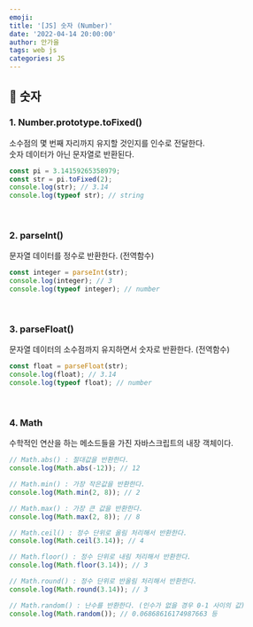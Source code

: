 ```yaml
---
emoji:
title: '[JS] 숫자 (Number)'
date: '2022-04-14 20:00:00'
author: 안가을
tags: web js
categories: JS
---
```


## 💙 숫자

### 1. Number.prototype.toFixed()

소수점의 몇 번째 자리까지 유지할 것인지를 인수로 전달한다.<br />
숫자 데이터가 아닌 문자열로 반환된다.

```js
const pi = 3.14159265358979;
const str = pi.toFixed(2);
console.log(str); // 3.14
console.log(typeof str); // string
```

<br />

### 2. parseInt()

문자열 데이터를 정수로 반환한다. (전역함수)

```js
const integer = parseInt(str);
console.log(integer); // 3
console.log(typeof integer); // number
```

<br />

### 3. parseFloat()

문자열 데이터의 소수점까지 유지하면서 숫자로 반환한다. (전역함수)

```js
const float = parseFloat(str);
console.log(float); // 3.14
console.log(typeof float); // number
```

<br />

### 4. Math

수학적인 연산을 하는 메소드들을 가진 자바스크립트의 내장 객체이다.

```js
// Math.abs() : 절대값을 반환한다.
console.log(Math.abs(-12)); // 12

// Math.min() : 가장 작은값을 반환한다.
console.log(Math.min(2, 8)); // 2

// Math.max() : 가장 큰 값을 반환한다.
console.log(Math.max(2, 8)); // 8

// Math.ceil() : 정수 단위로 올림 처리해서 반환한다.
console.log(Math.ceil(3.14)); // 4

// Math.floor() : 정수 단위로 내림 처리해서 반환한다.
console.log(Math.floor(3.14)); // 3

// Math.round() : 정수 단위로 반올림 처리해서 반환한다.
console.log(Math.round(3.14)); // 3

// Math.random() : 난수를 반환한다. (인수가 없을 경우 0-1 사이의 값)
console.log(Math.random()); // 0.06868616174987663 등
```

```toc

```
